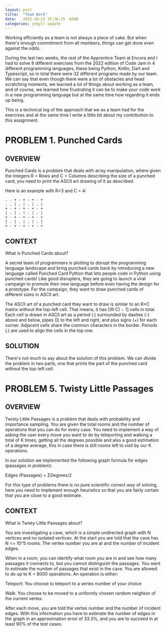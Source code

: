 ```yaml
---
layout: post
title:  "Team Work"
date:   2022-10-23 15:36:15 -0500
categories: jekyll update
---
```

Working efficiently as a team is not always a piece of cake. But when there's enough commitment from all members, things can get done even against the odds. 

During the last two weeks, the rest of the Apprentice Team at Encora and I had to solve 8 different exercises from the 2022 edition of Code Jam in 4 different programming languages, these being Python, Kotlin, Dart and Typescript, so in total there were 32 different programs made by our team. We can say that even though there were a lot of obstacles and head scratching moments, we learned a lot of things about working as a team, and of course, we learned how frustrating it can be to make your code work in a new programming language but at the same time how regarding it ends up being. 

This is a technical log of the approach that we as a team had for the exercises and at the same time I write a little bit about my contribution to this assignment.

# PROBLEM 1. Punched Cards

## OVERVIEW 

Punched Cards is a problem that deals with array manipulation, where given the integers R = Rows and C = Columns describing the size of a punched card, you need to print the ASCII art drawing of it as described. 

Here is an example with R=3 and C = 4: 

```
. . + - + - + - + 
. . | . | . | . | 
+ - + - + - + - + 
| . | . | . | . | 
+ - + - + - + - + 
| . | . | . | . | 
+ - + - + - + - + 
```

## CONTEXT  

What is Punched Cards about? 

A secret team of programmers is plotting to disrupt the programming language landscape and bring punched cards back by introducing a new language called Punched Card Python that lets people code in Python using punched cards! Like good disrupters, they are going to launch a viral campaign to promote their new language before even having the design for a prototype. For the campaign, they want to draw punched cards of different sizes in ASCII art. 

The ASCII art of a punched card they want to draw is similar to an R×C matrix without the top-left cell. That means, it has [(R⋅C) − 1] cells in total. Each cell is drawn in ASCII art as a period (.) surrounded by dashes (-) above and below, pipes (\|) to the left and right, and plus signs (+) for each corner. Adjacent cells share the common characters in the border. Periods (.) are used to align the cells in the top row. 

## SOLUTION

There's not much to say about the solution of this problem. We can divide the problem in two parts, one that prints the part of the punched card without the top-left cell.  

# PROBLEM 5. Twisty Little Passages

## OVERVIEW 

Twisty Little Passages is a problem that deals with probability and importance sampling. You are given the total rooms and the number of operations that you can do for every case. You need to implement a way of asking the user every move you want to do by teleporting and walking a total of K times, getting all the degrees possible and also a good estimation of a degree average, this in case there is still rooms left to visit by our K operations. 

In our solution we implemented the following graph formula for edges (passages in problem): 

Edges (Passages) = ΣDegrees/2 

For this type of problems there is no pure scientific correct way of solving, here you need to implement enough heuristics so that you are fairly certain that you are close to a good estimate. 

## CONTEXT 

What is Twisty Little Passages about? 

You are investigating a cave, which is a simple undirected graph with N vertices and no isolated vertices. At the start you are told that the cave has N <= 10^5 rooms. The vertex number you are at and the number of incident edges.  

When in a room, you can identify what room you are in and see how many passages it connects to, but you cannot distinguish the passages. You want to estimate the number of passages that exist in the cave. You are allowed to do up to K = 8000 operations. An operation is either: 

Teleport: You choose to teleport to a vertex number of your choice 

Walk: You choose to be moved to a uniformly chosen random neighbor of the current vertex. 

After each move, you are told the vertex number and the number of incident edges. With this information you have to estimate the number of edges in the graph in an approximation error of 33.3%, and you are to succeed in at least 90% of the test cases. 
